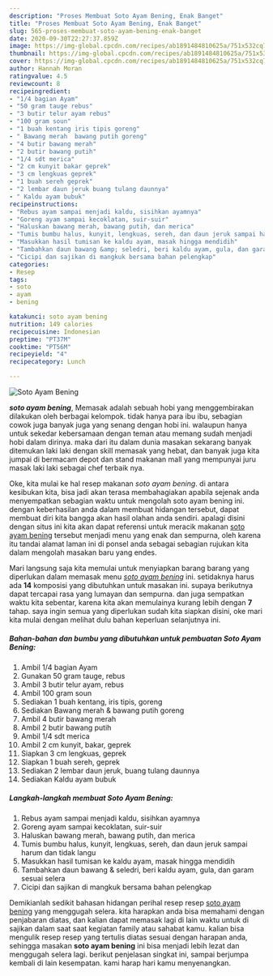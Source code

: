 ```yaml
---
description: "Proses Membuat Soto Ayam Bening, Enak Banget"
title: "Proses Membuat Soto Ayam Bening, Enak Banget"
slug: 565-proses-membuat-soto-ayam-bening-enak-banget
date: 2020-09-30T22:27:37.859Z
image: https://img-global.cpcdn.com/recipes/ab1891484810625a/751x532cq70/soto-ayam-bening-foto-resep-utama.jpg
thumbnail: https://img-global.cpcdn.com/recipes/ab1891484810625a/751x532cq70/soto-ayam-bening-foto-resep-utama.jpg
cover: https://img-global.cpcdn.com/recipes/ab1891484810625a/751x532cq70/soto-ayam-bening-foto-resep-utama.jpg
author: Hannah Moran
ratingvalue: 4.5
reviewcount: 8
recipeingredient:
- "1/4 bagian Ayam"
- "50 gram tauge rebus"
- "3 butir telur ayam rebus"
- "100 gram soun"
- "1 buah kentang iris tipis goreng"
- " Bawang merah  bawang putih goreng"
- "4 butir bawang merah"
- "2 butir bawang putih"
- "1/4 sdt merica"
- "2 cm kunyit bakar geprek"
- "3 cm lengkuas geprek"
- "1 buah sereh geprek"
- "2 lembar daun jeruk buang tulang daunnya"
- " Kaldu ayam bubuk"
recipeinstructions:
- "Rebus ayam sampai menjadi kaldu, sisihkan ayamnya"
- "Goreng ayam sampai kecoklatan, suir-suir"
- "Haluskan bawang merah, bawang putih, dan merica"
- "Tumis bumbu halus, kunyit, lengkuas, sereh, dan daun jeruk sampai harum dan tidak langu"
- "Masukkan hasil tumisan ke kaldu ayam, masak hingga mendidih"
- "Tambahkan daun bawang &amp; seledri, beri kaldu ayam, gula, dan garam sesuai selera"
- "Cicipi dan sajikan di mangkuk bersama bahan pelengkap"
categories:
- Resep
tags:
- soto
- ayam
- bening

katakunci: soto ayam bening 
nutrition: 149 calories
recipecuisine: Indonesian
preptime: "PT37M"
cooktime: "PT56M"
recipeyield: "4"
recipecategory: Lunch

---
```



![Soto Ayam Bening](https://img-global.cpcdn.com/recipes/ab1891484810625a/751x532cq70/soto-ayam-bening-foto-resep-utama.jpg)

<b><i>soto ayam bening</i></b>, Memasak adalah sebuah hobi yang menggembirakan dilakukan oleh berbagai kelompok. tidak hanya para ibu ibu, sebagian cowok juga banyak juga yang senang dengan hobi ini. walaupun hanya untuk sekedar kebersamaan dengan teman atau memang sudah menjadi hobi dalam dirinya. maka dari itu dalam dunia masakan sekarang banyak ditemukan laki laki dengan skill memasak yang hebat, dan banyak juga kita jumpai di bermacam depot dan stand makanan mall yang mempunyai juru masak laki laki sebagai chef terbaik nya.



Oke, kita mulai ke hal resep makanan <i>soto ayam bening</i>. di antara kesibukan kita, bisa jadi akan terasa membahagiakan apabila sejenak anda menyempatkan sebagian waktu untuk mengolah soto ayam bening ini. dengan keberhasilan anda dalam membuat hidangan tersebut, dapat membuat diri kita bangga akan hasil olahan anda sendiri. apalagi disini dengan situs ini kita akan dapat referensi untuk meracik makanan <u>soto ayam bening</u> tersebut menjadi menu yang enak dan sempurna, oleh karena itu tandai alamat laman ini di ponsel anda sebagai sebagian rujukan kita dalam mengolah masakan baru yang endes.


Mari langsung saja kita memulai untuk menyiapkan barang barang yang diperlukan dalam memasak menu <u><i>soto ayam bening</i></u> ini. setidaknya harus ada <b>14</b> komposisi yang dibutuhkan untuk masakan ini. supaya berikutnya dapat tercapai rasa yang lumayan dan sempurna. dan juga sempatkan waktu kita sebentar, karena kita akan memulainya kurang lebih dengan <b>7</b> tahap. saya ingin semua yang diperlukan sudah kita siapkan disini, oke mari kita mulai dengan melihat dulu bahan keperluan selanjutnya ini.

<!--inarticleads1-->

##### Bahan-bahan dan bumbu yang dibutuhkan untuk pembuatan Soto Ayam Bening:

1. Ambil 1/4 bagian Ayam
1. Gunakan 50 gram tauge, rebus
1. Ambil 3 butir telur ayam, rebus
1. Ambil 100 gram soun
1. Sediakan 1 buah kentang, iris tipis, goreng
1. Sediakan  Bawang merah &amp; bawang putih goreng
1. Ambil 4 butir bawang merah
1. Ambil 2 butir bawang putih
1. Ambil 1/4 sdt merica
1. Ambil 2 cm kunyit, bakar, geprek
1. Siapkan 3 cm lengkuas, geprek
1. Siapkan 1 buah sereh, geprek
1. Sediakan 2 lembar daun jeruk, buang tulang daunnya
1. Sediakan  Kaldu ayam bubuk




<!--inarticleads2-->

##### Langkah-langkah membuat Soto Ayam Bening:

1. Rebus ayam sampai menjadi kaldu, sisihkan ayamnya
1. Goreng ayam sampai kecoklatan, suir-suir
1. Haluskan bawang merah, bawang putih, dan merica
1. Tumis bumbu halus, kunyit, lengkuas, sereh, dan daun jeruk sampai harum dan tidak langu
1. Masukkan hasil tumisan ke kaldu ayam, masak hingga mendidih
1. Tambahkan daun bawang &amp; seledri, beri kaldu ayam, gula, dan garam sesuai selera
1. Cicipi dan sajikan di mangkuk bersama bahan pelengkap




Demikianlah sedikit bahasan hidangan perihal resep resep <u>soto ayam bening</u> yang menggugah selera. kita harapkan anda bisa memahami dengan penjabaran diatas, dan kalian dapat memasak lagi di lain waktu untuk di sajikan dalam saat saat kegiatan family atau sahabat kamu. kalian bisa mengulik resep resep yang tertulis diatas sesuai dengan harapan anda, sehingga masakan <b>soto ayam bening</b> ini bisa menjadi lebih lezat dan menggugah selera lagi. berikut penjelasan singkat ini, sampai berjumpa kembali di lain kesempatan. kami harap hari kamu menyenangkan.
